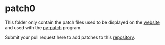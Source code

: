 # patch0

This folder only contain the patch files used to be displayed on the [website](https://illusion0001.github.io/patch/#patches) and used with the [py-patch](https://github.com/illusion0001/py-patcher-bin/releases/latest) program.

Submit your pull request here to add patches to this [repository](https://github.com/illusion0001/illusion0001.github.io).
